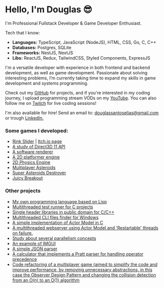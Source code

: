 # Hello, I'm Douglas 😎

I'm Professional Fullstack Developer & Game Developer Enthusiast.

Tech that I know:

- **Languages:** TypeScript, JavaScript (NodeJS), HTML, CSS, Go, C, C++
- **Databases:** Postgres, SQLite
- **Frameworks:** NestJS, NextJS
- **Libs:** ReactJS, Redux, TailwindCSS, Styled Components, ExpressJS

I'm a versatile developer with experience in both frontend and backend development, as well as game development.
Passionate about solving interesting problems, I’m currently taking time to expand my skills in game development and systems programming.
  
<p>
	Check out my <a href="https://github.com/douglasselias" target="_blank">GitHub</a> for projects, and if you're interested in my coding journey, I upload programming stream VODs on my
	<a href="https://www.youtube.com/@douglasselias" target="_blank">YouTube</a>. You can also follow me on <a href="https://twitch.tv/douglasselias" target="_blank">Twitch</a> for live coding sessions!
</p>

<p>I'm also available for hire! Send an email to: <a href="mailto:douglassantoselias@gmail.com">douglassantoselias@gmail.com</a>
    or trough <a href="https://www.linkedin.com/in/douglasselias/" target="_blank">LinkedIn.</a>
</p>

### Some games I developed:

- [Rink Slider](https://github.com/douglasselias/rink-slider) | [Itch.io page](https://douglasselias.itch.io/rink-slider)
- [A study of Direct3D 11 API](https://github.com/douglasselias/dx11)
- [A software renderer](https://github.com/douglasselias/software-renderer)
- [A 2D platformer engine](https://github.com/douglasselias/2d-platformer-engine)
- [2D Physics Engine](https://github.com/douglasselias/2d-physics-engine)
- [Multiplayer Asteroids](https://github.com/douglasselias/multiplayer-asteroids)
- [Super Asteroids Destroyer](https://github.com/douglasselias/super-asteroids-destroyer)
- [Juicy Breakout](https://github.com/douglasselias/juicy-breakout)

### Other projects

- [My own programming language based on Lisp](https://github.com/douglasselias/zark)
- [Multithreaded test runner for C projects](https://github.com/douglasselias/test-runner)
- [Single header libraries in public domain for C/C++](https://github.com/douglasselias/dse)
- [Multithreaded CLI files finder for Windows](https://github.com/douglasselias/win-finder)
- [A simple implementation of Actor Model in C](https://github.com/douglasselias/actor-model-in-c)
- [A multithreaded webserver using Actor Model and 'Restartable' threads on failure.](https://github.com/douglasselias/actor-model-webserver)
- [Study about several parallelism concepts](https://github.com/douglasselias/parallelism-concepts)
- [An example of IMGUI](https://github.com/douglasselias/imgui)
- [A simple JSON parser](https://github.com/douglasselias/json-parser)
- [A calculator that implements a Pratt parser for handling operator precedence](https://github.com/douglasselias/calculator)
- [Code refactoring of a multiplayer game (aimed to simplify the code and improve performance, by removing unnecessary abstractions, in this case the Observer Design Pattern and changing the collision detection from an O(n) to an O(1) algorithm](https://github.com/douglasselias/meu-primeiro-jogo-multiplayer/commit/d7ae9131f35cfa20c18a382ec51b0912fb29933c)
